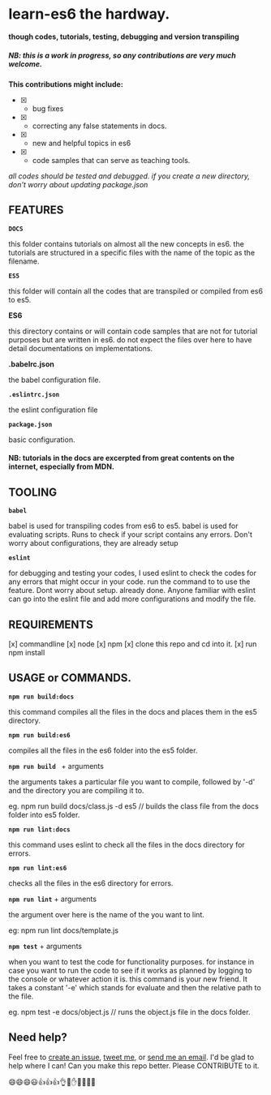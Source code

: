 # learn-es6 the hardway.
**though codes, tutorials, testing, debugging and version transpiling**

##### NB: this is a work in progress, so any contributions are very much welcome.

**This contributions might include:**
- [x] - bug fixes
- [x] - correcting any false statements in docs.
- [x] - new and helpful topics in es6
- [x] - code samples that can serve as teaching tools.

*all codes should be tested and debugged. if you create a new directory, don't worry about updating package.json*


## FEATURES

**`DOCS`**

this folder contains tutorials on almost all the new concepts in es6. the tutorials are structured in a specific files with the name of the topic as the filename.

**`ES5`**

this folder will contain all the codes that are transpiled or compiled from es6 to es5.

**ES6**

this directory contains or will contain code samples that are not for tutorial purposes but are written in es6. do not expect the files over here to have detail documentations on implementations.

**.babelrc.json**

the babel configuration file.

**`.eslintrc.json`**

the eslint configuration file

**`package.json`**

basic configuration.

#### NB: tutorials in the docs are excerpted from great contents on the internet, especially from MDN.


## TOOLING

**`babel`**

babel is used for transpiling codes from es6 to es5. babel is used for evaluating scripts.
Runs to check if your script contains any errors. Don't worry about configurations, they are already setup

**`eslint`**

for debugging and testing your codes, I used eslint to check the codes for any errors that might occur in your code.
run the command to to use the feature. Dont worry about setup. already done.
Anyone familiar with eslint can go into the eslint file and add more configurations and modify the file.


## REQUIREMENTS

[x] commandline
[x] node
[x] npm
[x] clone this repo and cd into it.
[x] run npm install


## USAGE or COMMANDS.

**`npm run build:docs`**

this command compiles all the files in the docs and places them in the es5 directory.

**`npm run build:es6`**

compiles all the files in the es6 folder into the es5 folder.

**`npm run build `** + arguments

the arguments takes a particular file you want to compile, followed by '-d' and the directory you are compiling it to.

eg. npm run build docs/class.js -d es5 // builds the class file from the docs folder into es5 folder.

**`npm run lint:docs`**

this command uses eslint to check all the files in the docs directory for errors.

**`npm run lint:es6`**

checks all the files in the es6 directory for errors.

**`npm run lint`** + arguments

the argument over here is the name of the you want to lint.

eg: npm run lint docs/template.js

**`npm test`** + arguments

when you want to test the code for functionality purposes. for instance in case you want to run the code to see if it works as planned by logging to the console or whatever action it is. this command is your new friend.
It takes a constant '-e' which stands for evaluate and then the relative path to the file.

eg. npm test -e docs/object.js // runs the object.js file in the docs folder.



## Need help?
Feel free to [create an issue](http://github.com/DannyMcwaves/learn-es6/issues), [tweet me](http://twitter.com/DannyMcwaves), or [send me an email](mailto:dannymcwaves96@gmail.com). I'd be glad to help where I can! Can you make this repo better. Please CONTRIBUTE to it.

:smile::smile::smile::smiley::+1::+1::+1::ok_hand::metal::hand::raised_hands::muscle::clap::wave:
